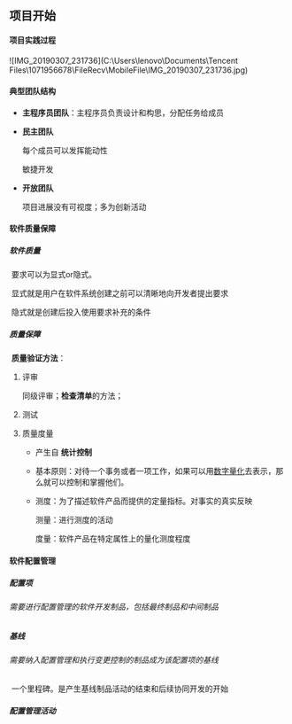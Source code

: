 ## 项目开始

#### 项目实践过程

![IMG_20190307_231736](C:\Users\lenovo\Documents\Tencent Files\1071956678\FileRecv\MobileFile\IMG_20190307_231736.jpg)

#### 典型团队结构

- **主程序员团队**：主程序员负责设计和构思，分配任务给成员

- **民主团队**

  每个成员可以发挥能动性

  敏捷开发

- **开放团队**

  项目进展没有可视度；多为创新活动

#### 软件质量保障

##### 软件质量

​	要求可以为显式or隐式。

​	显式就是用户在软件系统创建之前可以清晰地向开发者提出要求

​	隐式就是创建后投入使用要求补充的条件

##### 质量保障

​	**质量验证方法**：

1. 评审

   同级评审；**检查清单**的方法；

2. 测试

3. 质量度量

   - 产生自 **统计控制**

   - 基本原则：对待一个事务或者一项工作，如果可以用<u>数字量化</u>去表示，那么就可以控制和掌握他们。

   - 测度：为了描述软件产品而提供的定量指标。对事实的真实反映

     测量：进行测度的活动

     度量：软件产品在特定属性上的量化测度程度

#### 软件配置管理

##### 配置项

###### 	需要进行配置管理的软件开发制品，包括最终制品和中间制品

##### 基线

###### 	需要纳入配置管理和执行变更控制的制品成为该配置项的基线

​	一个里程碑。是产生基线制品活动的结束和后续协同开发的开始

##### 配置管理活动



